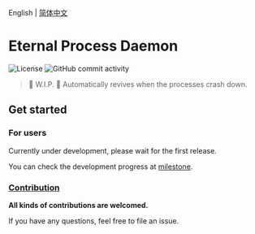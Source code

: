 English | [简体中文](README_zh.md)

# Eternal Process Daemon

![License](https://img.shields.io/github/license/boxlab/EternalProcessDaemon?style=flat-square)
![GitHub commit activity](https://img.shields.io/github/commit-activity/m/boxlab/EternalProcessDaemon?style=flat-square)

> :construction: W.I.P. :construction:
> Automatically revives when the processes crash down.

## Get started

### For users

Currently under development, please wait for the first release.

You can check the development progress at [milestone](https://github.com/boxlab/EternalProcessDaemon/milestones).

### [Contribution](CONTRIBUTION.md)

**All kinds of contributions are welcomed.**

If you have any questions, feel free to file an issue.
